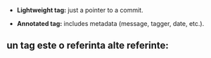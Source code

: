 - **Lightweight tag:** just a pointer to a commit.
    
- **Annotated tag:** includes metadata (message, tagger, date, etc.).


un tag este o referinta
alte referinte: 
- 